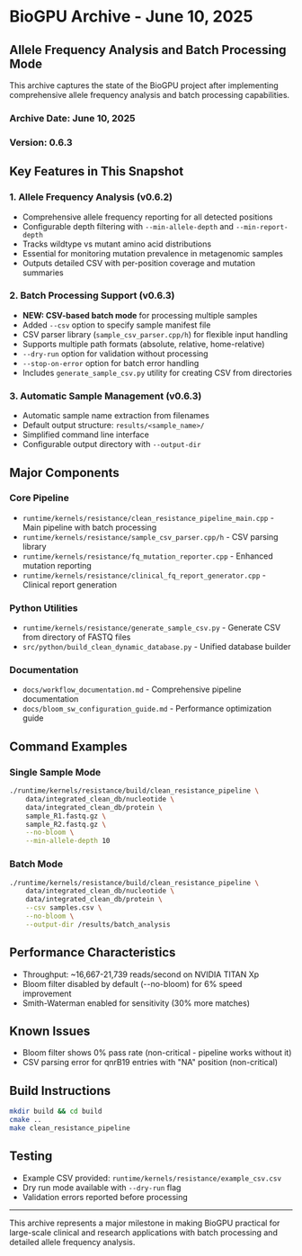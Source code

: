 # BioGPU Archive - June 10, 2025
## Allele Frequency Analysis and Batch Processing Mode

This archive captures the state of the BioGPU project after implementing comprehensive allele frequency analysis and batch processing capabilities.

### Archive Date: June 10, 2025
### Version: 0.6.3

## Key Features in This Snapshot

### 1. Allele Frequency Analysis (v0.6.2)
- Comprehensive allele frequency reporting for all detected positions
- Configurable depth filtering with `--min-allele-depth` and `--min-report-depth`
- Tracks wildtype vs mutant amino acid distributions
- Essential for monitoring mutation prevalence in metagenomic samples
- Outputs detailed CSV with per-position coverage and mutation summaries

### 2. Batch Processing Support (v0.6.3)
- **NEW: CSV-based batch mode** for processing multiple samples
- Added `--csv` option to specify sample manifest file
- CSV parser library (`sample_csv_parser.cpp/h`) for flexible input handling
- Supports multiple path formats (absolute, relative, home-relative)
- `--dry-run` option for validation without processing
- `--stop-on-error` option for batch error handling
- Includes `generate_sample_csv.py` utility for creating CSV from directories

### 3. Automatic Sample Management (v0.6.3)
- Automatic sample name extraction from filenames
- Default output structure: `results/<sample_name>/`
- Simplified command line interface
- Configurable output directory with `--output-dir`

## Major Components

### Core Pipeline
- `runtime/kernels/resistance/clean_resistance_pipeline_main.cpp` - Main pipeline with batch processing
- `runtime/kernels/resistance/sample_csv_parser.cpp/h` - CSV parsing library
- `runtime/kernels/resistance/fq_mutation_reporter.cpp` - Enhanced mutation reporting
- `runtime/kernels/resistance/clinical_fq_report_generator.cpp` - Clinical report generation

### Python Utilities
- `runtime/kernels/resistance/generate_sample_csv.py` - Generate CSV from directory of FASTQ files
- `src/python/build_clean_dynamic_database.py` - Unified database builder

### Documentation
- `docs/workflow_documentation.md` - Comprehensive pipeline documentation
- `docs/bloom_sw_configuration_guide.md` - Performance optimization guide

## Command Examples

### Single Sample Mode
```bash
./runtime/kernels/resistance/build/clean_resistance_pipeline \
    data/integrated_clean_db/nucleotide \
    data/integrated_clean_db/protein \
    sample_R1.fastq.gz \
    sample_R2.fastq.gz \
    --no-bloom \
    --min-allele-depth 10
```

### Batch Mode
```bash
./runtime/kernels/resistance/build/clean_resistance_pipeline \
    data/integrated_clean_db/nucleotide \
    data/integrated_clean_db/protein \
    --csv samples.csv \
    --no-bloom \
    --output-dir /results/batch_analysis
```

## Performance Characteristics
- Throughput: ~16,667-21,739 reads/second on NVIDIA TITAN Xp
- Bloom filter disabled by default (--no-bloom) for 6% speed improvement
- Smith-Waterman enabled for sensitivity (30% more matches)

## Known Issues
- Bloom filter shows 0% pass rate (non-critical - pipeline works without it)
- CSV parsing error for qnrB19 entries with "NA" position (non-critical)

## Build Instructions
```bash
mkdir build && cd build
cmake ..
make clean_resistance_pipeline
```

## Testing
- Example CSV provided: `runtime/kernels/resistance/example_csv.csv`
- Dry run mode available with `--dry-run` flag
- Validation errors reported before processing

---

This archive represents a major milestone in making BioGPU practical for large-scale clinical and research applications with batch processing and detailed allele frequency analysis.